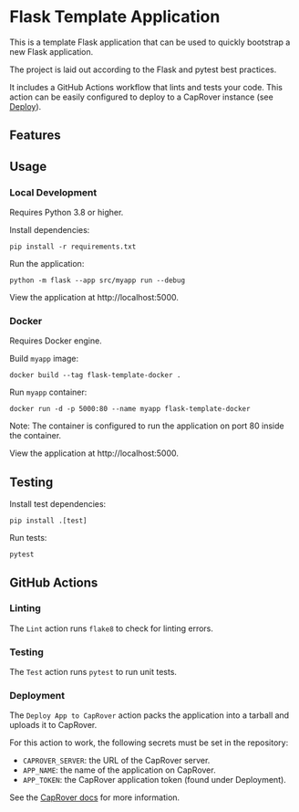 Flask Template Application
=============================

This is a template Flask application that can be used to quickly bootstrap a new Flask application.

The project is laid out according to the Flask and pytest best practices.

It includes a GitHub Actions workflow that lints and tests your code. This action can be easily configured to deploy to a CapRover instance (see [Deploy](#deploy)).

## Features

## Usage

### Local Development

Requires Python 3.8 or higher.

Install dependencies:
```shell
pip install -r requirements.txt
```

Run the application:
```shell
python -m flask --app src/myapp run --debug
```

View the application at http://localhost:5000.

### Docker

Requires Docker engine.

Build `myapp` image:
```shell
docker build --tag flask-template-docker .
```

Run `myapp` container:
```shell
docker run -d -p 5000:80 --name myapp flask-template-docker
```

Note: The container is configured to run the application on port 80 inside the container.

View the application at http://localhost:5000.

## Testing

Install test dependencies:
```shell
pip install .[test]
```

Run tests:
```shell
pytest
```

## GitHub Actions

### Linting

The `Lint` action runs `flake8` to check for linting errors.

### Testing

The `Test` action runs `pytest` to run unit tests.

### Deployment

The `Deploy App to CapRover` action packs the application into a tarball and uploads it to CapRover.

For this action to work, the following secrets must be set in the repository:
- `CAPROVER_SERVER`: the URL of the CapRover server.
- `APP_NAME`: the name of the application on CapRover.
- `APP_TOKEN`: the CapRover application token (found under Deployment).

See the [CapRover docs](https://caprover.com/docs/ci-cd-integration/deploy-from-github.html#deploying-directly-from-github) for more information.
